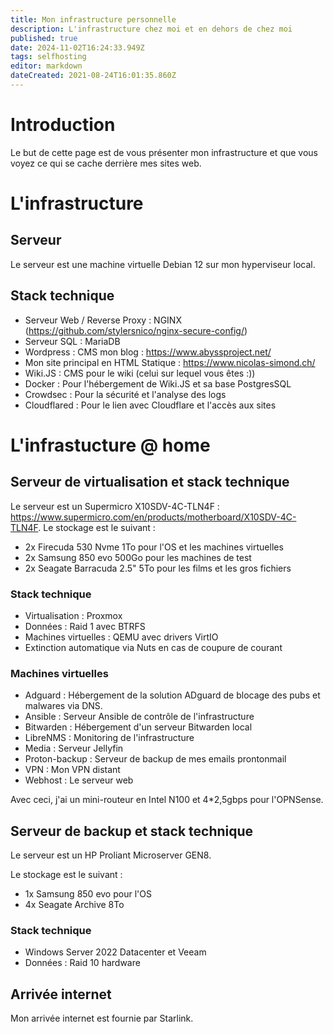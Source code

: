 ```yaml
---
title: Mon infrastructure personnelle
description: L'infrastructure chez moi et en dehors de chez moi
published: true
date: 2024-11-02T16:24:33.949Z
tags: selfhosting
editor: markdown
dateCreated: 2021-08-24T16:01:35.860Z
---
```


# Introduction
Le but de cette page est de vous présenter mon infrastructure et que vous voyez ce qui se cache derrière mes sites web.


# L'infrastructure

## Serveur

Le serveur est une machine virtuelle Debian 12 sur mon hyperviseur local.

## Stack technique

- Serveur Web / Reverse Proxy : NGINX (https://github.com/stylersnico/nginx-secure-config/)
- Serveur SQL : MariaDB
- Wordpress : CMS mon blog : https://www.abyssproject.net/
- Mon site principal en HTML Statique : https://www.nicolas-simond.ch/
- Wiki.JS : CMS pour le wiki (celui sur lequel vous êtes :))
- Docker : Pour l'hébergement de Wiki.JS et sa base PostgresSQL
- Crowdsec : Pour la sécurité et l'analyse des logs
- Cloudflared : Pour le lien avec Cloudflare et l'accès aux sites


# L'infrastucture @ home

## Serveur de virtualisation et stack technique

Le serveur est un Supermicro X10SDV-4C-TLN4F : https://www.supermicro.com/en/products/motherboard/X10SDV-4C-TLN4F.
Le stockage est le suivant : 
- 2x Firecuda 530 Nvme 1To pour l'OS et les machines virtuelles
- 2x Samsung 850 evo 500Go pour les machines de test
- 2x Seagate Barracuda 2.5" 5To pour les films et les gros fichiers

### Stack technique

- Virtualisation : Proxmox
- Données : Raid 1 avec BTRFS
- Machines virtuelles : QEMU avec drivers VirtIO
- Extinction automatique via Nuts en cas de coupure de courant

### Machines virtuelles

- Adguard : Hébergement de la solution ADguard de blocage des pubs et malwares via DNS.
- Ansible : Serveur Ansible de contrôle de l'infrastructure
- Bitwarden : Hébergement d'un serveur Bitwarden local
- LibreNMS : Monitoring de l'infrastructure
- Media : Serveur Jellyfin
- Proton-backup : Serveur de backup de mes emails prontonmail
- VPN : Mon VPN distant
- Webhost : Le serveur web

Avec ceci, j'ai un mini-routeur en Intel N100 et 4*2,5gbps pour l'OPNSense.

## Serveur de backup et stack technique

Le serveur est un HP Proliant Microserver GEN8.

Le stockage est le suivant : 
- 1x Samsung 850 evo pour l'OS
- 4x Seagate Archive 8To

### Stack technique

- Windows Server 2022 Datacenter et Veeam 
- Données : Raid 10 hardware


## Arrivée internet

Mon arrivée internet est fournie par Starlink.
